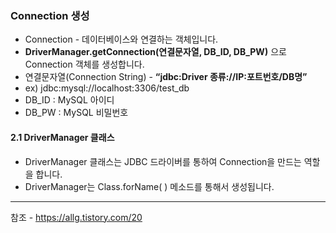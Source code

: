 ### Connection 생성

- Connection - 데이터베이스와 연결하는 객체입니다.
- **DriverManager.getConnection(연결문자열, DB_ID, DB_PW)** 으로 Connection 객체를 생성합니다.
- 연결문자열(Connection String) - **“jdbc:Driver 종류://IP:포트번호/DB명”** 
- ex) jdbc:mysql://localhost:3306/test_db
- DB_ID : MySQL 아이디
- DB_PW : MySQL 비밀번호


#### 2.1 DriverManager 클래스

- DriverManager 클래스는 JDBC 드라이버를 통하여 Connection을 만드는 역할을 합니다.
- DriverManager는 Class.forName( ) 메소드를 통해서 생성됩니다.




---
참조 -  https://allg.tistory.com/20